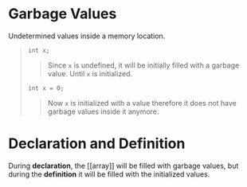 # Garbage Values

Undetermined values inside a memory location.

> `int x; `
> > Since `x` is undefined, it will be initially filled with a garbage value. Until `x` is initialized.
> 
> `int x = 0;`
> > Now `x` is initialized with a value therefore it does not have garbage values inside it anymore.

# Declaration and Definition 

During **declaration**, the [[array]] will be filled with garbage values, but during the **definition** it will be filled with the initialized values.